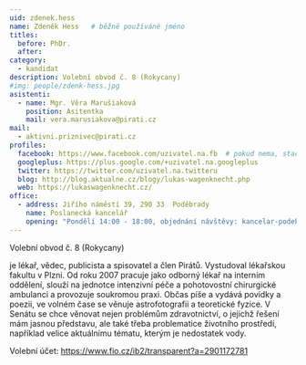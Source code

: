 ```yaml
---
uid: zdenek.hess
name: Zdeněk Hess  	# běžně používáné jméno
titles:
  before: PhDr.
  after:
category:
  - kandidat
description: Volební obvod č. 8 (Rokycany)
#img: people/zdenk-hess.jpg 
asistenti:
  - name: Mgr. Věra Marušiaková
    position: Asitentka
    mail: vera.marusiakova@pirati.cz
mail:
  - aktivni.priznivec@pirati.cz
profiles:
  facebook: https://www.facebook.com/uzivatel.na.fb  # pokud nema, staci smazat tuto radku
  googleplus: https://plus.google.com/+uzivatel.na.googleplus
  twitter: https://twitter.com/uzivatel.na.twitteru
  blog: http://blog.aktualne.cz/blogy/lukas-wagenknecht.php
  web: https://lukaswagenknecht.cz/
office:
  - address: Jiřího náměstí 39, 290 33  Poděbrady
    name: Poslanecká kancelář
    opening: "Pondělí 14:00 - 18:00, objednání návštěvy: kancelar-podebrady@pirati.cz nebo 778 111 462. Dne 18. 6. je z pracovních důvodů kancelář mimo provoz."
---
```


Volební obvod č. 8 (Rokycany)

je lékař, vědec, publicista a spisovatel a člen Pirátů. Vystudoval lékařskou fakultu v Plzni. Od roku 2007 pracuje jako odborný lékař na interním oddělení, slouží na jednotce intenzivní péče a pohotovostní chirurgické ambulanci a provozuje soukromou praxi. Občas píše a vydává povídky a poezii, ve volném čase se věnuje astrofotografii a teoretické fyzice. V Senátu se chce věnovat nejen problémům zdravotnictví, o jejichž řešení mám jasnou představu, ale také třeba problematice životního prostředí, například velice aktuálnímu tématu, kterým je nedostatek vody.

Volební účet: https://www.fio.cz/ib2/transparent?a=2901172781

